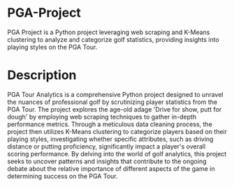 # PGA-Project

PGA Project is a Python project leveraging web scraping and K-Means clustering to analyze and categorize golf statistics, providing insights into playing styles on the PGA Tour.

# Description

PGA Tour Analytics is a comprehensive Python project designed to unravel the nuances of professional golf by scrutinizing player statistics from the PGA Tour. The project explores the age-old adage 'Drive for show, putt for dough' by employing web scraping techniques to gather in-depth performance metrics. Through a meticulous data cleaning process, the project then utilizes K-Means clustering to categorize players based on their playing styles, investigating whether specific attributes, such as driving distance or putting proficiency, significantly impact a player's overall scoring performance. By delving into the world of golf analytics, this project seeks to uncover patterns and insights that contribute to the ongoing debate about the relative importance of different aspects of the game in determining success on the PGA Tour.
